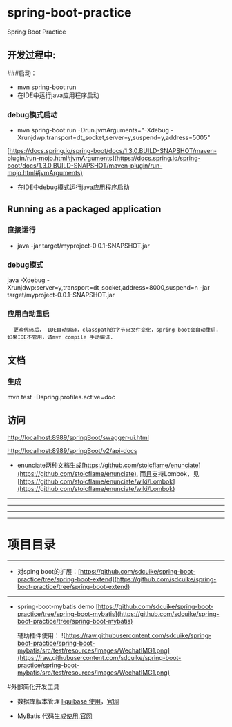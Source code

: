 # spring-boot-practice


Spring Boot Practice


## 开发过程中:
###启动：
- mvn spring-boot:run
- 在IDE中运行java应用程序启动

### debug模式启动
- mvn spring-boot:run -Drun.jvmArguments="-Xdebug -Xrunjdwp:transport=dt_socket,server=y,suspend=y,address=5005"

[https://docs.spring.io/spring-boot/docs/1.3.0.BUILD-SNAPSHOT/maven-plugin/run-mojo.html#jvmArguments](https://docs.spring.io/spring-boot/docs/1.3.0.BUILD-SNAPSHOT/maven-plugin/run-mojo.html#jvmArguments)
- 在IDE中debug模式运行java应用程序启动


## Running as a packaged application
### 直接运行
- java -jar target/myproject-0.0.1-SNAPSHOT.jar

### debug模式
 java -Xdebug -Xrunjdwp:server=y,transport=dt_socket,address=8000,suspend=n -jar target/myproject-0.0.1-SNAPSHOT.jar
 
 
### 应用自动重启
      更改代码后， IDE自动编译，classpath的字节码文件变化，spring boot会自动重启，如果IDE不管用，请mvn compile 手动编译.
           
## 文档
### 生成

mvn test -Dspring.profiles.active=doc

## 访问
[http://localhost:8989/springBoot/swagger-ui.html](http://localhost:8989/springBoot/swagger-ui.html)

[http://localhost:8989/springBoot/v2/api-docs](http://localhost:8989/springBoot/v2/api-docs)


- enunciate两种文档生成[https://github.com/stoicflame/enunciate](https://github.com/stoicflame/enunciate),
  而且支持Lombok，见[https://github.com/stoicflame/enunciate/wiki/Lombok](https://github.com/stoicflame/enunciate/wiki/Lombok)
--------------------------
--------------------------
--------------------------
--------------------------



# 项目目录
--------------------------

- 对sping boot的扩展：[https://github.com/sdcuike/spring-boot-practice/tree/spring-boot-extend](https://github.com/sdcuike/spring-boot-practice/tree/spring-boot-extend)

--------------------------

- spring-boot-mybatis demo [https://github.com/sdcuike/spring-boot-practice/tree/spring-boot-mybatis](https://github.com/sdcuike/spring-boot-practice/tree/spring-boot-mybatis)
 
  辅助插件使用：
 ![https://raw.githubusercontent.com/sdcuike/spring-boot-practice/spring-boot-mybatis/src/test/resources/images/WechatIMG1.png](https://raw.githubusercontent.com/sdcuike/spring-boot-practice/spring-boot-mybatis/src/test/resources/images/WechatIMG1.png)

#外部简化开发工具

- 数据库版本管理 [liquibase 使用](https://github.com/sdcuike/liquibase-demo)，[官网](http://www.liquibase.org)

- MyBatis 代码生成[使用](https://github.com/sdcuike/mybatis-generator-core-1.3.5-demo),[官网](http://www.mybatis.org/generator/)
